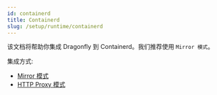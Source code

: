 ```yaml
---
id: containerd
title: Containerd
slug: /setup/runtime/containerd
---
```


该文档将帮助你集成 Dragonfly 到 Containerd。我们推荐使用 `Mirror 模式`。

集成方式:

- [Mirror 模式](./containerd/mirror.md)
- [HTTP Proxy 模式](./containerd/proxy.md)
